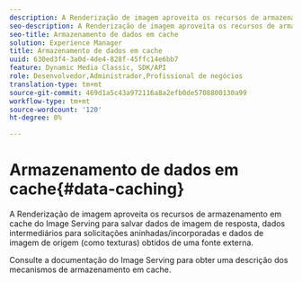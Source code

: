 ```yaml
---
description: A Renderização de imagem aproveita os recursos de armazenamento em cache do Image Serving para salvar dados de imagem de resposta, dados intermediários para solicitações aninhadas/incorporadas e dados de imagem de origem (como texturas) obtidos de uma fonte externa.
seo-description: A Renderização de imagem aproveita os recursos de armazenamento em cache do Image Serving para salvar dados de imagem de resposta, dados intermediários para solicitações aninhadas/incorporadas e dados de imagem de origem (como texturas) obtidos de uma fonte externa.
seo-title: Armazenamento de dados em cache
solution: Experience Manager
title: Armazenamento de dados em cache
uuid: 630ed3f4-3a0d-4de4-828f-45ffc14e6bb7
feature: Dynamic Media Classic, SDK/API
role: Desenvolvedor,Administrador,Profissional de negócios
translation-type: tm+mt
source-git-commit: 469d1a5c43a972116a8a2efb0de5708800130a99
workflow-type: tm+mt
source-wordcount: '120'
ht-degree: 0%

---
```



# Armazenamento de dados em cache{#data-caching}

A Renderização de imagem aproveita os recursos de armazenamento em cache do Image Serving para salvar dados de imagem de resposta, dados intermediários para solicitações aninhadas/incorporadas e dados de imagem de origem (como texturas) obtidos de uma fonte externa.

Consulte a documentação do Image Serving para obter uma descrição dos mecanismos de armazenamento em cache.
